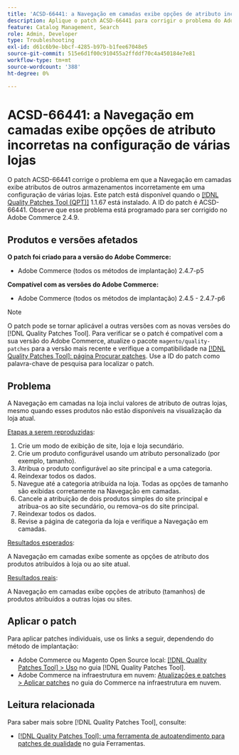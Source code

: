 ```yaml
---
title: 'ACSD-66441: a Navegação em camadas exibe opções de atributo incorretas na configuração de várias lojas'
description: Aplique o patch ACSD-66441 para corrigir o problema do Adobe Commerce, em que a Navegação em camadas exibe atributos de outros armazenamentos incorretamente em uma configuração de várias lojas.
feature: Catalog Management, Search
role: Admin, Developer
type: Troubleshooting
exl-id: d61c6b9e-bbcf-4285-b97b-b1fee67048e5
source-git-commit: 515e6d1f00c910455a2ffddf70c4a450184e7e81
workflow-type: tm+mt
source-wordcount: '388'
ht-degree: 0%

---
```


# ACSD-66441: a Navegação em camadas exibe opções de atributo incorretas na configuração de várias lojas

O patch ACSD-66441 corrige o problema em que a Navegação em camadas exibe atributos de outros armazenamentos incorretamente em uma configuração de várias lojas. Este patch está disponível quando o [[!DNL Quality Patches Tool (QPT)]](/help/tools/quality-patches-tool/quality-patches-tool-to-self-serve-quality-patches.md) 1.1.67 está instalado. A ID do patch é ACSD-66441. Observe que esse problema está programado para ser corrigido no Adobe Commerce 2.4.9.

## Produtos e versões afetados

**O patch foi criado para a versão do Adobe Commerce:**

* Adobe Commerce (todos os métodos de implantação) 2.4.7-p5

**Compatível com as versões do Adobe Commerce:**

* Adobe Commerce (todos os métodos de implantação) 2.4.5 - 2.4.7-p6

>[!NOTE]
>
>O patch pode se tornar aplicável a outras versões com as novas versões do [!DNL Quality Patches Tool]. Para verificar se o patch é compatível com a sua versão do Adobe Commerce, atualize o pacote `magento/quality-patches` para a versão mais recente e verifique a compatibilidade na [[!DNL Quality Patches Tool]: página Procurar patches](https://experienceleague.adobe.com/tools/commerce-quality-patches/index.html). Use a ID do patch como palavra-chave de pesquisa para localizar o patch.

## Problema

A Navegação em camadas na loja inclui valores de atributo de outras lojas, mesmo quando esses produtos não estão disponíveis na visualização da loja atual.

<u>Etapas a serem reproduzidas</u>:

1. Crie um modo de exibição de site, loja e loja secundário.
1. Crie um produto configurável usando um atributo personalizado (por exemplo, tamanho).
1. Atribua o produto configurável ao site principal e a uma categoria.
1. Reindexar todos os dados.
1. Navegue até a categoria atribuída na loja. Todas as opções de tamanho são exibidas corretamente na Navegação em camadas.
1. Cancele a atribuição de dois produtos simples do site principal e atribua-os ao site secundário, ou remova-os do site principal.
1. Reindexar todos os dados.
1. Revise a página de categoria da loja e verifique a Navegação em camadas.

<u>Resultados esperados</u>:

A Navegação em camadas exibe somente as opções de atributo dos produtos atribuídos à loja ou ao site atual.

<u>Resultados reais</u>:

A Navegação em camadas exibe opções de atributo (tamanhos) de produtos atribuídos a outras lojas ou sites.

## Aplicar o patch

Para aplicar patches individuais, use os links a seguir, dependendo do método de implantação:

* Adobe Commerce ou Magento Open Source local: [[!DNL Quality Patches Tool] > Uso](/help/tools/quality-patches-tool/usage.md) no guia [!DNL Quality Patches Tool].
* Adobe Commerce na infraestrutura em nuvem: [Atualizações e patches > Aplicar patches](https://experienceleague.adobe.com/docs/commerce-cloud-service/user-guide/develop/upgrade/apply-patches.html) no guia do Commerce na infraestrutura em nuvem.

## Leitura relacionada

Para saber mais sobre [!DNL Quality Patches Tool], consulte:

* [[!DNL Quality Patches Tool]: uma ferramenta de autoatendimento para patches de qualidade](/help/tools/quality-patches-tool/quality-patches-tool-to-self-serve-quality-patches.md) no guia Ferramentas.
